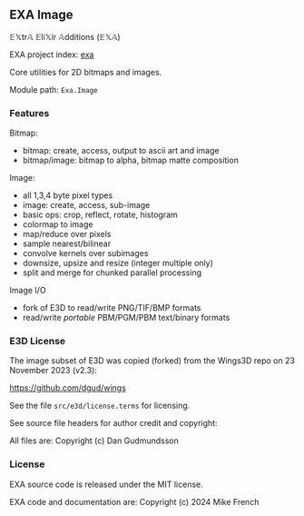 ## EXA Image

𝔼𝕏tr𝔸 𝔼li𝕏ir 𝔸dditions (𝔼𝕏𝔸)

EXA project index: [exa](https://github.com/red-jade/exa)

Core utilities for 2D bitmaps and images.

Module path: `Exa.Image`

### Features

Bitmap:

- bitmap: create, access, output to ascii art and image
- bitmap/image: bitmap to alpha, bitmap matte composition

Image:

- all 1,3,4 byte pixel types
- image: create, access, sub-image
- basic ops: crop, reflect, rotate, histogram
- colormap to image
- map/reduce over pixels
- sample nearest/bilinear
- convolve kernels over subimages
- downsize, upsize and resize (integer multiple only)
- split and merge for chunked parallel processing

Image I/O
- fork of E3D to read/write PNG/TIF/BMP formats
- read/write _portable_ PBM/PGM/PBM text/binary formats

### E3D License

The image subset of E3D was copied (forked) 
from the Wings3D repo on 23 November 2023 (v2.3):

https://github.com/dgud/wings

See the file `src/e3d/license.terms` for licensing.

See source file headers for author credit and copyright:

All files are:  Copyright (c) Dan Gudmundsson

### License

EXA source code is released under the MIT license.

EXA code and documentation are:
Copyright (c) 2024 Mike French
